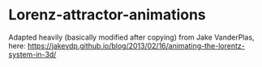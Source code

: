 # Lorenz-attractor-animations
Adapted heavily (basically modified after copying) from Jake VanderPlas, here: https://jakevdp.github.io/blog/2013/02/16/animating-the-lorentz-system-in-3d/
